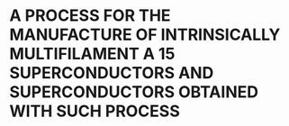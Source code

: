 # A PROCESS FOR THE MANUFACTURE OF INTRINSICALLY MULTIFILAMENT A 15 SUPERCONDUCTORS AND SUPERCONDUCTORS OBTAINED WITH SUCH PROCESS